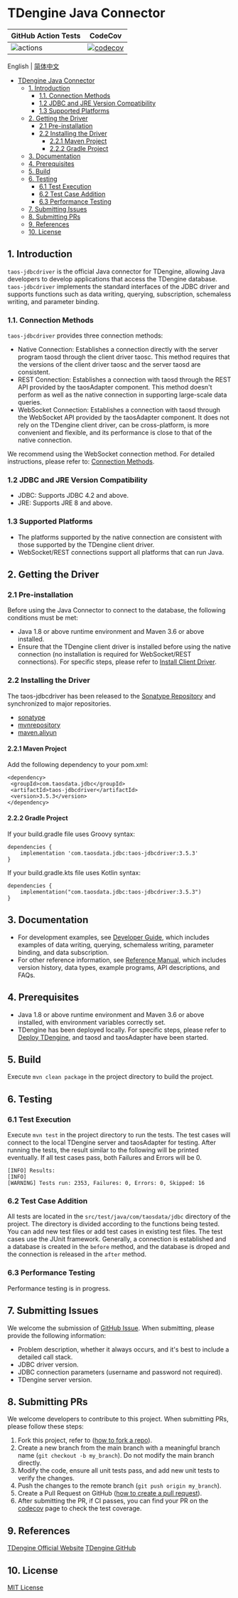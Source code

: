 # TDengine Java Connector


| GitHub Action Tests                                                                                  | CodeCov                                                                                                                                               |
| ---------------------------------------------------------------------------------------------------- | ----------------------------------------------------------------------------------------------------------------------------------------------------- |
| ![actions](https://github.com/taosdata/taos-connector-jdbc/actions/workflows/version3.yml/badge.svg) | [![codecov](https://codecov.io/gh/taosdata/taos-connector-jdbc/graph/badge.svg?token=GQRD9WCQ64)](https://codecov.io/gh/taosdata/taos-connector-jdbc) |


English | [简体中文](./README-CN.md)

- [TDengine Java Connector](#tdengine-java-connector)
  - [1. Introduction](#1-introduction)
    - [1.1. Connection Methods](#11-connection-methods)
    - [1.2 JDBC and JRE Version Compatibility](#12-jdbc-and-jre-version-compatibility)
    - [1.3 Supported Platforms](#13-supported-platforms)
  - [2. Getting the Driver](#2-getting-the-driver)
    - [2.1 Pre-installation](#21-pre-installation)
    - [2.2 Installing the Driver](#22-installing-the-driver)
      - [2.2.1 Maven Project](#221-maven-project)
      - [2.2.2 Gradle Project](#222-gradle-project)
  - [3. Documentation](#3-documentation)
  - [4. Prerequisites](#4-prerequisites)
  - [5. Build](#5-build)
  - [6. Testing](#6-testing)
    - [6.1 Test Execution](#61-test-execution)
    - [6.2 Test Case Addition](#62-test-case-addition)
    - [6.3 Performance Testing](#63-performance-testing)
  - [7. Submitting Issues](#7-submitting-issues)
  - [8. Submitting PRs](#8-submitting-prs)
  - [9. References](#9-references)
  - [10. License](#10-license)


## 1. Introduction
`taos-jdbcdriver` is the official Java connector for TDengine, allowing Java developers to develop applications that access the TDengine database. `taos-jdbcdriver` implements the standard interfaces of the JDBC driver and supports functions such as data writing, querying, subscription, schemaless writing, and parameter binding.

### 1.1. Connection Methods
`taos-jdbcdriver` provides three connection methods:
- Native Connection: Establishes a connection directly with the server program taosd through the client driver taosc. This method requires that the versions of the client driver taosc and the server taosd are consistent.
- REST Connection: Establishes a connection with taosd through the REST API provided by the taosAdapter component. This method doesn't perform as well as the native connection in supporting large-scale data queries.
- WebSocket Connection: Establishes a connection with taosd through the WebSocket API provided by the taosAdapter component. It does not rely on the TDengine client driver, can be cross-platform, is more convenient and flexible, and its performance is close to that of the native connection.

We recommend using the WebSocket connection method. For detailed instructions, please refer to: [Connection Methods](https://docs.tdengine.com/developer-guide/connecting-to-tdengine/#connection-methods).

### 1.2 JDBC and JRE Version Compatibility
- JDBC: Supports JDBC 4.2 and above.
- JRE: Supports JRE 8 and above.

### 1.3 Supported Platforms
- The platforms supported by the native connection are consistent with those supported by the TDengine client driver.
- WebSocket/REST connections support all platforms that can run Java.

## 2. Getting the Driver

### 2.1 Pre-installation 

Before using the Java Connector to connect to the database, the following conditions must be met:

- Java 1.8 or above runtime environment and Maven 3.6 or above installed.
- Ensure that the TDengine client driver is installed before using the native connection (no installation is required for WebSocket/REST connections). For specific steps, please refer to [Install Client Driver](https://docs.tdengine.com/developer-guide/connecting-to-tdengine/#installing-the-client-driver-taosc).

### 2.2 Installing the Driver

The taos-jdbcdriver has been released to the [Sonatype Repository](https://search.maven.org/artifact/com.taosdata.jdbc/taos-jdbcdriver) and synchronized to major repositories.

- [sonatype](https://search.maven.org/artifact/com.taosdata.jdbc/taos-jdbcdriver)
- [mvnrepository](https://mvnrepository.com/artifact/com.taosdata.jdbc/taos-jdbcdriver)
- [maven.aliyun](https://maven.aliyun.com/mvn/search)

#### 2.2.1 Maven Project
Add the following dependency to your pom.xml:

```xml-dtd
<dependency>
 <groupId>com.taosdata.jdbc</groupId>
 <artifactId>taos-jdbcdriver</artifactId>
 <version>3.5.3</version>
</dependency>
```

#### 2.2.2 Gradle Project

If your build.gradle file uses Groovy syntax:
  ```xml-dtd
  dependencies {
      implementation 'com.taosdata.jdbc:taos-jdbcdriver:3.5.3'
  }
  ```
If your build.gradle.kts file uses Kotlin syntax:
  ```xml-dtd
  dependencies {
      implementation("com.taosdata.jdbc:taos-jdbcdriver:3.5.3")
  }
  ```

## 3. Documentation  
- For development examples, see [Developer Guide](https://docs.tdengine.com/developer-guide/), which includes examples of data writing, querying, schemaless writing, parameter binding, and data subscription.
- For other reference information, see [Reference Manual](https://docs.tdengine.com/tdengine-reference/client-libraries/java/), which includes version history, data types, example programs, API descriptions, and FAQs.

## 4. Prerequisites
- Java 1.8 or above runtime environment and Maven 3.6 or above installed, with environment variables correctly set.
- TDengine has been deployed locally. For specific steps, please refer to [Deploy TDengine](https://docs.tdengine.com/get-started/deploy-from-package/), and taosd and taosAdapter have been started.

## 5. Build
Execute `mvn clean package` in the project directory to build the project.

## 6. Testing
### 6.1 Test Execution
Execute `mvn test` in the project directory to run the tests. The test cases will connect to the local TDengine server and taosAdapter for testing.
After running the tests, the result similar to the following will be printed eventually. If all test cases pass, both Failures and Errors will be 0.
```
[INFO] Results:
[INFO] 
[WARNING] Tests run: 2353, Failures: 0, Errors: 0, Skipped: 16
```

### 6.2 Test Case Addition
All tests are located in the `src/test/java/com/taosdata/jdbc` directory of the project. The directory is divided according to the functions being tested. You can add new test files or add test cases in existing test files.
The test cases use the JUnit framework. Generally, a connection is established and a database is created in the `before` method, and the database is droped and the connection is released in the `after` method.

### 6.3 Performance Testing
Performance testing is in progress.

## 7. Submitting Issues
We welcome the submission of [GitHub Issue](https://github.com/taosdata/taos-connector-jdbc/issues/new?template=Blank+issue). When submitting, please provide the following information:

- Problem description, whether it always occurs, and it's best to include a detailed call stack.
- JDBC driver version.
- JDBC connection parameters (username and password not required).
- TDengine server version.

## 8. Submitting PRs
We welcome developers to contribute to this project. When submitting PRs, please follow these steps:

1. Fork this project, refer to ([how to fork a repo](https://docs.github.com/en/get-started/quickstart/fork-a-repo)).
1. Create a new branch from the main branch with a meaningful branch name (`git checkout -b my_branch`). Do not modify the main branch directly.
1. Modify the code, ensure all unit tests pass, and add new unit tests to verify the changes.
1. Push the changes to the remote branch (`git push origin my_branch`).
1. Create a Pull Request on GitHub ([how to create a pull request](https://docs.github.com/en/pull-requests/collaborating-with-pull-requests/proposing-changes-to-your-work-with-pull-requests/creating-a-pull-request)).
1. After submitting the PR, if CI passes, you can find your PR on the [codecov](https://app.codecov.io/gh/taosdata/taos-connector-jdbc/pulls) page to check the test coverage.

## 9. References
[TDengine Official Website](https://www.tdengine.com/)
[TDengine GitHub](https://github.com/taosdata/TDengine)

## 10. License
[MIT License](./LICENSE)
